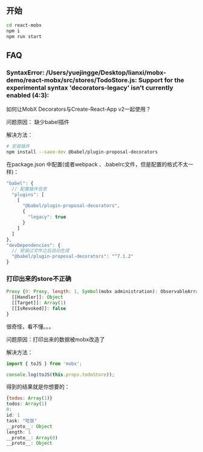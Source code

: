 ## 开始

```bash
cd react-mobx
npm i
npm run start
```

## FAQ

### SyntaxError: /Users/yuejingge/Desktop/lianxi/mobx-demo/react-mobx/src/stores/TodoStore.js: Support for the experimental syntax 'decorators-legacy' isn't currently enabled (4:3):

如何让MobX Decorators与Create-React-App v2一起使用？ 

问题原因： 缺少babel插件

解决方法：

```bash
# 安装插件
npm install --save-dev @babel/plugin-proposal-decorators
```

在package.json 中配置(或者webpack 、.babelrc文件，但是配置的格式不太一样)： 

```js
"babel": {
  // 配置插件信息
  "plugins": [
    [
      "@babel/plugin-proposal-decorators",
      {
        "legacy": true
      }
    ]
  ]
},
"devDependencies": {
  // 安装过文件之后自动生成
  "@babel/plugin-proposal-decorators": "^7.1.2"
}
```

### 打印出来的store不正确

```js
Proxy {0: Proxy, length: 1, Symbol(mobx administration): ObservableArrayAdministration}
  [[Handler]]: Object
  [[Target]]: Array(1)
  [[IsRevoked]]: false
}
```
很奇怪，看不懂。。。

问题原因：打印出来的数据被mobx改造了

解决方法：

```js
import { toJS } from 'mobx';

console.log(toJS(this.props.todoStore));
```

得到的结果就是你想要的：

```js
{todos: Array(1)}
todos: Array(1)
0:
id: 1
task: "吃饭"
__proto__: Object
length: 1
__proto__: Array(0)
__proto__: Object
```
